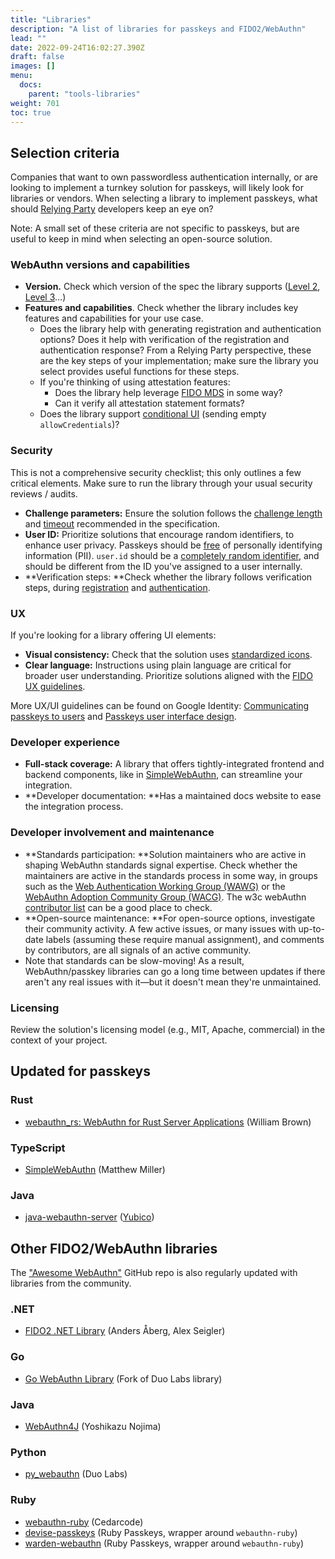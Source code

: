 ```yaml
---
title: "Libraries"
description: "A list of libraries for passkeys and FIDO2/WebAuthn"
lead: ""
date: 2022-09-24T16:02:27.390Z
draft: false
images: []
menu:
  docs:
    parent: "tools-libraries"
weight: 701
toc: true
---
```


## Selection criteria

Companies that want to own passwordless authentication internally, or are
looking to implement a turnkey solution for passkeys, will likely look for
libraries or vendors. When selecting a library to implement passkeys, what
should [Relying Party](/docs/reference/terms/#relying-party-rp) developers keep an eye on?

Note: A small set of these criteria are not specific to passkeys, but are useful
to keep in mind when selecting an open-source solution.

### WebAuthn versions and capabilities

-   **Version.** Check which version of the spec the library supports ([Level
    2](https://www.w3.org/TR/webauthn-2/), [Level
    3](https://www.w3.org/TR/webauthn-3/)…)
-   **Features and capabilities**. Check whether the library includes key
    features and capabilities for your use case.
    -   Does the library help with generating registration and authentication
        options? Does it help with verification of the registration and
        authentication response? From a Relying Party perspective, these are the
        key steps of your implementation; make sure the library you select
        provides useful functions for these steps.
    -   If you're thinking of using attestation features:
        -   Does the library help leverage [FIDO
            MDS](https://fidoalliance.org/metadata/) in some way?
        -   Can it verify all attestation statement formats?
    -   Does the library support [conditional
        UI](https://github.com/w3c/webauthn/wiki/Explainer%3A-WebAuthn-Conditional-UI)
        (sending empty `allowCredentials`)?

### Security

This is not a comprehensive security checklist; this only outlines a few
critical elements. Make sure to run the library through your usual security
reviews / audits.

-   **Challenge parameters:** Ensure the solution follows the [challenge
    length](https://www.w3.org/TR/webauthn-3/#sctn-cryptographic-challenges) and
    [timeout](https://www.w3.org/TR/webauthn-3/#sctn-createCredential)
    recommended in the specification.
-   **User ID:** Prioritize solutions that encourage random identifiers, to
    enhance user privacy. Passkeys should be
    [free](https://www.w3.org/TR/webauthn-3/#sctn-user-handle-privacy) of
    personally identifying information (PII). `user.id` should be a [completely
    random
    identifier](https://www.w3.org/TR/webauthn-2/#dom-publickeycredentialuserentity-id),
    and should be different from the ID you've assigned to a user internally.
-   **Verification steps: **Check whether the library follows verification
    steps, during
    [registration](https://developers.devsite.corp.google.com/identity/passkeys/developer-guides/server-registration)
    and
    [authentication](https://developers.devsite.corp.google.com/identity/passkeys/developer-guides/server-authentication).

### UX

If you're looking for a library offering UI elements:

-   **Visual consistency:** Check that the solution uses [standardized
    icons](https://fidoalliance.org/passkeys/#:~:text=a%20user%E2%80%99s%20passkeys.-,Passkey%20Logo,-Look%20for%20the).
-   **Clear language:** Instructions using plain language are critical for
    broader user understanding. Prioritize solutions aligned with the [FIDO UX
    guidelines](https://fidoalliance.org/ux-guidelines-for-passkey-creation-and-sign-ins/).

More UX/UI guidelines can be found on Google Identity: [Communicating passkeys
to
users](https://developers.google.com/identity/passkeys/ux/communicating-passkeys)
and [Passkeys user interface
design](https://developers.google.com/identity/passkeys/ux/user-interface-design).

### Developer experience

-   **Full-stack coverage:** A library that offers tightly-integrated frontend
    and backend components, like in
    [SimpleWebAuthn](https://simplewebauthn.dev/docs/), can streamline your
    integration.
-   **Developer documentation: **Has a maintained docs website to ease the
    integration process.

### Developer involvement and maintenance

-   **Standards participation: **Solution maintainers who are active in shaping
    WebAuthn standards signal expertise. Check whether the maintainers are
    active in the standards process in some way, in groups such as the [Web
    Authentication Working Group (WAWG)](https://www.w3.org/groups/wg/webauthn/)
    or the [WebAuthn Adoption Community Group
    (WACG)](https://www.w3.org/groups/cg/webauthn-adoption/). The w3c webAuthn
    [contributor list](https://github.com/w3c/webauthn/graphs/contributors) can
    be a good place to check.
-   **Open-source maintenance: **For open-source options, investigate their
    community activity. A few active issues, or many issues with up-to-date
    labels (assuming these require manual assignment), and comments by
    contributors, are all signals of an active community.
-   Note that standards can be slow-moving! As a result, WebAuthn/passkey
    libraries can go a long time between updates if there aren't any real issues
    with it—but it doesn't mean they're unmaintained.

### Licensing

Review the solution's licensing model (e.g., MIT, Apache, commercial) in the
context of your project.

## Updated for passkeys

### Rust

- [webauthn_rs: WebAuthn for Rust Server Applications](https://docs.rs/webauthn-rs/latest/webauthn_rs/) (William Brown)

### TypeScript

- [SimpleWebAuthn](https://simplewebauthn.dev/) (Matthew Miller)

### Java

- [java-webauthn-server](https://github.com/Yubico/java-webauthn-server) ([Yubico](https://developers.yubico.com/java-webauthn-server/))

## Other FIDO2/WebAuthn libraries

The ["Awesome WebAuthn"](https://github.com/herrjemand/awesome-webauthn) GitHub repo is also regularly updated with libraries from the community.

### .NET

- [FIDO2 .NET Library](https://fido2-net-lib.passwordless.dev/) (Anders Åberg, Alex Seigler)

### Go

- [Go WebAuthn Library](https://github.com/go-webauthn/webauthn) (Fork of Duo Labs library)

### Java

- [WebAuthn4J](https://github.com/webauthn4j/webauthn4j) (Yoshikazu Nojima)

### Python

- [py_webauthn](https://github.com/duo-labs/py_webauthn) (Duo Labs)

### Ruby

- [webauthn-ruby](https://github.com/cedarcode/webauthn-ruby) (Cedarcode)
- [devise-passkeys](https://github.com/ruby-passkeys/devise-passkeys) (Ruby Passkeys, wrapper around `webauthn-ruby`)
- [warden-webauthn](https://github.com/ruby-passkeys/warden-webauthn) (Ruby Passkeys, wrapper around `webauthn-ruby`)
